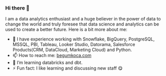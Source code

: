 ### Hi there 👋

I am a data analytics enthusiast and a huge believer in the power of data to change the world and truly foresee that data science and analytics can be used to create a better future.
Here is a bit more about me:

- 💫 I have experience working with Snowflake, BigQuery, PostgreSQL, MSSQL, PBI, Tableau, Looker Studio, Datorama, Salesforce Products(CRM, DataCloud, Marketing Cloud) and Python.
- 📫 How to reach me: [begumkoca.com](https://www.begumkoca.com/)
- 👯 I’m learning databricks and dbt.
- ⚡ Fun fact: I like learning and discussing new staff :yum:

